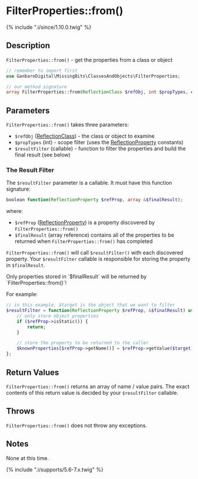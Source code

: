 # FilterProperties::from()

{% include ".i/since/1.10.0.twig" %}

## Description

`FilterProperties::from()` - get the properties from a class or object

```php
// remember to import first
use GanbaroDigital\MissingBits\ClassesAndObjects\FilterProperties;

// our method signature
array FilterProperties::from(ReflectionClass $refObj, int $propTypes, callable $resultFilter);
```

## Parameters

`FilterProperties::from()` takes three parameters:

* `$refObj` ([ReflectionClass](http://www.php.net/ReflectionClass)) - the class or object to examine
* `$propTypes` (int) - scope filter (uses the [ReflectionProperty](http://www.php.net/ReflectionProperty) constants)
* `$resultFilter` (callable) - function to filter the properties and build the final result (see below)

### The Result Filter

The `$resultFilter` parameter is a callable. It must have this function signature:

```php
boolean function(ReflectionProperty $refProp, array &$finalResult);
```

where:

* `$refProp` ([ReflectionProperty](http://www.php.net/ReflectionProperty)) is a property discovered by `FilterProperties::from()`
* `$finalResult` (array reference) contains all of the properties to be returned when `FilterProperties::from()` has completed

`FilterProperties::from()` will call `$resultFilter()` with each discovered property. Your `$resultFilter` callable is responsible for storing the property in `$finalResult`.

<div class="callout danger" markdown="1">
Only properties stored in `$finalResult` will be returned by `FilterProperties::from()`!
</div>

For example:

```php
// in this example, $target is the object that we want to filter
$resultFilter = function(ReflectionProperty $refProp, &$finalResult) use($target) {
    // only store object properties
    if ($refProp->isStatic()) {
        return;
    }

    // store the property to be returned to the caller
    $knownProperties[$refProp->getName()] = $refProp->getValue($target);
};
```

## Return Values

`FilterProperties::from()` returns an array of name / value pairs. The exact contents of this return value is decided by your `$resultFilter` callable.

## Throws

`FilterProperties::from()` does not throw any exceptions.

## Notes

None at this time.

{% include ".i/supports/5.6-7.x.twig" %}
